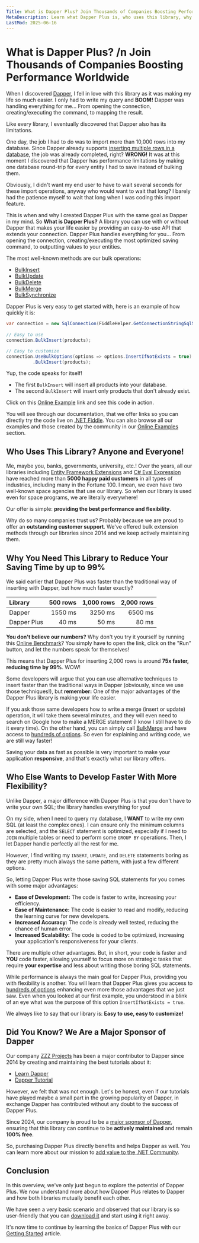 ```yaml
---
Title: What is Dapper Plus? Join Thousands of Companies Boosting Performance Worldwide
MetaDescription: Learn what Dapper Plus is, who uses this library, why you need this library, how it helps you to develop faster, and how Dapper Plus helps Dapper.
LastMod: 2025-06-16
---
```


# What is Dapper Plus? /n Join Thousands of Companies Boosting Performance Worldwide

When I discovered [Dapper](https://www.learndapper.com/), I fell in love with this library as it was making my life so much easier. I only had to write my query and **BOOM!** Dapper was handling everything for me... From opening the connection, creating/executing the command, to mapping the result.

Like every library, I eventually discovered that Dapper also has its limitations.

One day, the job I had to do was to import more than 10,000 rows into my database. Since Dapper already supports [inserting multiple rows in a database](https://www.learndapper.com/saving-data/insert#dapper-insert-multiple-rows), the job was already completed, right? **WRONG!** It was at this moment I discovered that Dapper has performance limitations by making one database round-trip for every entity I had to save instead of bulking them.

Obviously, I didn't want my end user to have to wait several seconds for these import operations, anyway who would want to wait that long? I barely had the patience myself to wait that long when I was coding this import feature.

This is when and why I created Dapper Plus with the same goal as Dapper in my mind. So **What is Dapper Plus?** A library you can use with or without Dapper that makes your life easier by providing an easy-to-use API that extends your connection. Dapper Plus handles everything for you... From opening the connection, creating/executing the most optimized saving command, to outputting values to your entities.

The most well-known methods are our bulk operations:
- [BulkInsert](/bulk-insert)
- [BulkUpdate](/bulk-update)
- [BulkDelete](/bulk-delete)
- [BulkMerge](/bulk-merge)
- [BulkSynchronize](/bulk-synchronize)

Dapper Plus is very easy to get started with, here is an example of how quickly it is:

```csharp
var connection = new SqlConnection(FiddleHelper.GetConnectionStringSqlServer());
		
// Easy to use
connection.BulkInsert(products);

// Easy to customize
connection.UseBulkOptions(options => options.InsertIfNotExists = true)
		  .BulkInsert(products);
```

Yup, the code speaks for itself!

- The first `BulkInsert` will insert all products into your database.
- The second `BulkInsert` will insert only products that don't already exist.

Click on this [Online Example](https://dotnetfiddle.net/OxvKDQ) link and see this code in action.

You will see through our documentation, that we offer links so you can directly try the code live on [.NET Fiddle](https://dotnetfiddle.net/). You can also browse all our examples and those created by the community in our [Online Examples](/online-examples) section.

## Who Uses This Library? Anyone and Everyone!

Me, maybe you, banks, governments, university, etc.! Over the years, all our libraries including [Entity Framework Extensions](https://entityframework-extensions.net/) and [C# Eval Expression](https://eval-expression.net/) have reached more than **5000 happy paid customers** in all types of industries, including many in the Fortune 100. I mean, we even have two well-known space agencies that use our library. So when our library is used even for space programs, we are literally everywhere!

Our offer is simple: **providing the best performance and flexibility**.

Why do so many companies trust us? Probably because we are proud to offer an **outstanding customer support**. We've offered bulk extension methods through our libraries since 2014 and we keep actively maintaining them.

## Why You Need This Library to Reduce Your Saving Time by up to 99%

We said earlier that Dapper Plus was faster than the traditional way of inserting with Dapper, but how much faster exactly?

| Library      | 500 rows   | 1,000 rows | 2,000 rows  |
| :----------- | ---------: | ---------: | ----------: |
| Dapper       | 1550 ms    | 3250 ms    | 6500 ms     |
| Dapper Plus  | 40 ms      | 50 ms      | 80 ms       |

**You don't believe our numbers?** Why don't you try it yourself by running this [Online Benchmark](https://dotnetfiddle.net/kz4UpX)? You simply have to open the link, click on the "Run" button, and let the numbers speak for themselves!

This means that Dapper Plus for inserting 2,000 rows is around **75x faster, reducing time by 99%**. WOW!

Some developers will argue that you can use alternative techniques to insert faster than the traditional ways in Dapper (obviously, since we use those techniques!), but **remember:** One of the major advantages of the Dapper Plus library is making your life easier.

If you ask those same developers how to write a merge (insert or update) operation, it will take them several minutes, and they will even need to search on Google how to make a MERGE statement (I know I still have to do it every time). On the other hand, you can simply call [BulkMerge](/bulk-merge) and have access to [hundreds of options](/options). So even for explaining and writing code, we are still way faster!

Saving your data as fast as possible is very important to make your application **responsive**, and that's exactly what our library offers.

## Who Else Wants to Develop Faster With More Flexibility?

Unlike Dapper, a major difference with Dapper Plus is that you don't have to write your own SQL; the library handles everything for you!

On my side, when I need to query my database, I **WANT** to write my own SQL (at least the complex ones). I can ensure only the minimum columns are selected, and the `SELECT` statement is optimized, especially if I need to `JOIN` multiple tables or need to perform some `GROUP BY` operations. Then, I let Dapper handle perfectly all the rest for me.

However, I find writing my `INSERT`, `UPDATE`, and `DELETE` statements boring as they are pretty much always the same pattern, with just a few different options.

So, letting Dapper Plus write those saving SQL statements for you comes with some major advantages:

- **Ease of Development:** The code is faster to write, increasing your efficiency.
- **Ease of Maintenance:** The code is easier to read and modify, reducing the learning curve for new developers.
- **Increased Accuracy:** The code is already well tested, reducing the chance of human error.
- **Increased Scalability:** The code is coded to be optimized, increasing your application's responsiveness for your clients.

There are multiple other advantages. But, in short, your code is faster and **YOU** code faster, allowing yourself to focus more on strategic tasks that require **your expertise** and less about writing those boring SQL statements.

While performance is always the main goal for Dapper Plus, providing you with flexibility is another. You will learn that Dapper Plus gives you access to [hundreds of options](/options) enhancing even more those advantages that we just saw. Even when you looked at our first example, you understood in a blink of an eye what was the purpose of this option `InsertIfNotExists = true`.

We always like to say that our library is: **Easy to use, easy to customize!**

## Did You Know? We Are a Major Sponsor of Dapper

Our company [ZZZ Projects](https://zzzprojects.com/) has been a major contributor to Dapper since 2014 by creating and maintaining the best tutorials about it:

- [Learn Dapper](https://www.learndapper.com/)
- [Dapper Tutorial](https://dappertutorial.net/)

However, we felt that was not enough. Let's be honest, even if our tutorials have played maybe a small part in the growing popularity of Dapper, in exchange Dapper has contributed without any doubt to the success of Dapper Plus.

Since 2024, our company is proud to be a [major sponsor of Dapper](https://dapperlib.github.io/Dapper/dapperplus), ensuring that this library can continue to be **actively maintained** and remain **100% free**.

So, purchasing Dapper Plus directly benefits and helps Dapper as well. You can learn more about our mission to [add value to the .NET Community](https://zzzprojects.com/mission).

## Conclusion

In this overview, we've only just begun to explore the potential of Dapper Plus. We now understand more about how Dapper Plus relates to Dapper and how both libraries mutually benefit each other.

We have seen a very basic scenario and observed that our library is so user-friendly that you can [download it](/download) and start using it right away.

It's now time to continue by learning the basics of Dapper Plus with our [Getting Started](getting-started) article.